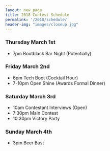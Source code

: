 ```yaml
---
layout: new_page
title: 2018 Contest Schedule
permalink: '/2018/schedule/'
header-img: "images/closeup.jpg"
---
```


### Thursday March 1st

* 7pm Bootblack Bar Night (Potentially)

### Friday March 2nd

* 6pm Tech Boot (Cocktail Hour)
* 7-10pm Open Shine (Awards Formal Dinner)

### Saturday March 3rd

* 10am Contestant Interviews (Open)
* 7:30pm Main Contest
* 10:30pm Victory Party

### Sunday March 4th

* 3pm Beer Bust
